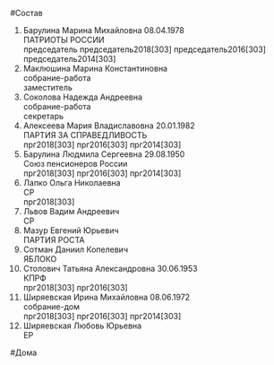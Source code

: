 #Состав  
1. Барулина Марина Михайловна 08.04.1978  
    ПАТРИОТЫ РОССИИ  
    председатель председатель2018[303] председатель2016[303] председатель2014[303]  
2. Маклюшина Марина Константиновна  
    собрание-работа  
    заместитель  
3. Соколова Надежда Андреевна  
    собрание-работа  
    секретарь  
4. Алексеева Мария Владиславовна 20.01.1982  
    ПАРТИЯ ЗА СПРАВЕДЛИВОСТЬ  
    прг2018[303] прг2016[303] прг2014[303]  
5. Барулина Людмила Сергеевна 29.08.1950  
    Союз пенсионеров России  
    прг2018[303] прг2016[303] прг2014[303]  
6. Лапко Ольга Николаевна  
    СР  
    прг2018[303]  
7. Львов Вадим Андреевич  
    СР  
8. Мазур Евгений Юрьевич  
    ПАРТИЯ РОСТА  
9. Сотман Даниил Копелевич  
    ЯБЛОКО  
10. Столович Татьяна Александровна 30.06.1953  
    КПРФ  
    прг2018[303] прг2016[303]  
11. Ширяевская Ирина Михайловна 08.06.1972  
    собрание-дом  
    прг2018[303] прг2016[303] прг2014[303]  
12. Ширяевская Любовь Юрьевна  
    ЕР  
  
#Дома  

